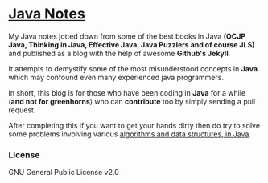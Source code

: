 # [Java Notes](http://java.ramswaroop.me)

My Java notes jotted down from some of the best books in Java __(OCJP Java, Thinking in Java,
Effective Java, Java Puzzlers and of course JLS)__ and published as a blog with the help of awesome
__Github's Jekyll__.

It attempts to demystify some of the most misunderstood concepts in **Java** which may confound
even many experienced java programmers.

In short, this blog is for those who have been coding in **Java** for a while (**and not for greenhorns**) who
can **contribute** too by simply sending a pull request.

After completing this if you want to get your hands dirty then do try to solve some problems involving various
[algorithms and data structures, in Java](https://github.com/ramswaroop/Algorithms-and-Data-Structures-in-Java).

### License
GNU General Public License v2.0
